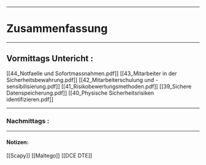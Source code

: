 

___

# Zusammenfassung








----

## Vormittags Untericht : 


[[44_Notfaelle und Sofortmassnahmen.pdf]]
[[43_Mitarbeiter in der Sicherheitsbewahrung.pdf]]
[[42_Mitarbeiterschulung und -sensibilisierung.pdf]]
[[41_Risikobewertungsmethoden.pdf]]
[[39_Sichere Datenspeicherung.pdf]]
[[40_Physische Sicherheitsrisiken identifizieren.pdf]]






----

### Nachmittags :







___

#### Notizen: 
[[Scapy]]
[[Maltego]]
[[DCE DTE]]
